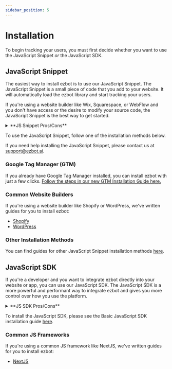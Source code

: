 ```yaml
---
sidebar_position: 5
---
```


# Installation

To begin tracking your users, you must first decide whether you want to use the JavaScript Snippet _or_ the JavaScript SDK.

## JavaScript Snippet

The easiest way to install ezbot is to use our JavaScript Snippet. The JavaScript Snippet is a small piece of code that you add to your website. It will automatically load the ezbot library and start tracking your users.

If you're using a website builder like Wix, Squarespace, or WebFlow and you don't have access or the desire to modify your source code, the JavaScript Snippet is the best way to get started.

<details>  
<summary>**JS Snippet Pros/Cons**</summary>  
<div> 
<p>**Pros**</p> 
<ul>
    <li>Easy to install</li>
    <li>Works with any website builder</li>
    <li>Doesn't require a developer</li>
    <li>Enables our Visual Editor</li>
</ul>
<p>**Cons**</p>   
<ul>
    <li>Only supports experimentation with our Visual Editor</li>
    <li>Limited number of visual changes supported at this time</li>
    <li>Can affect page load performance more than the JS SDK</li>
    <li>Can cause content to change after page load, though most users don't notice it</li>
</ul>
</div>  
</details>

To use the JavaScript Snippet, follow one of the installation methods below.

If you need help installing the JavaScript Snippet, please contact us at [support@ezbot.ai](mailto:support@ezbot.ai).

### Google Tag Manager (GTM)

If you already have Google Tag Manager installed, you can install ezbot with just a few clicks. [Follow the steps in our new GTM Installation Guide here.](../04-guides/installation/03-google-tag-manager.md)

### Common Website Builders

If you're using a website builder like Shopify or WordPress, we've written guides for you to install ezbot:

- [Shopify](../04-guides/installation/04-shopify.md)
- [WordPress](../04-guides/installation/05-wordpress.md)

### Other Installation Methods

You can find guides for other JavaScript Snippet installation methods [here](/category/installation).

## JavaScript SDK

If you're a developer and you want to integrate ezbot directly into your website or app, you can use our JavaScript SDK. The JavaScript SDK is a more powerful and performant way to integrate ezbot and gives you more control over how you use the platform.

<details>  
<summary>**JS SDK Pros/Cons**</summary>  
<div> 
<p>**Pros**</p> 
<ul>
    <li>Control any aspect of your frontend</li>
    <li>Most performant installation</li>
    <li>Also enables our Visual Editor</li>
</ul>
<p>**Cons**</p>   
<ul>
    <li>Requires a developer (or someone who can code) to add and use **variations** in your website or app's language.</li>
    <li>Does not support Node (server-side) yet.</li>
</ul>
</div>  
</details>

To install the JavaScript SDK, please see the Basic JavaScript SDK installation guide [here](../04-guides/installation/06-basic-sdk.md).

### Common JS Frameworks

If you're using a common JS framework like NextJS, we've written guides for you to install ezbot:

- [NextJS](../04-guides/installation/02-nextjs.md)
